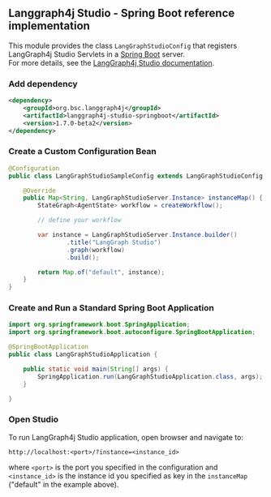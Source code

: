 ## Langgraph4j Studio - Spring Boot reference implementation

This module provides the class `LangGraphStudioConfig` that registers LangGraph4j Studio Servlets in a [Spring Boot](https://spring.io/projects/spring-boot) server.  
For more details, see the [LangGraph4j Studio documentation]().

### Add dependency

```xml
<dependency>
    <groupId>org.bsc.langgraph4j</groupId>
    <artifactId>langgraph4j-studio-springboot</artifactId>
    <version>1.7.0-beta2</version>
</dependency>
```

### Create a Custom Configuration Bean

```java
@Configuration
public class LangGraphStudioSampleConfig extends LangGraphStudioConfig {

    @Override
    public Map<String, LangGraphStudioServer.Instance> instanceMap() {
        StateGraph<AgentState> workflow = createWorkflow(); 

        // define your workflow

        var instance = LangGraphStudioServer.Instance.builder()
                .title("LangGraph Studio")
                .graph(workflow)
                .build();

        return Map.of("default", instance);
    }
}
```

### Create and Run a Standard Spring Boot Application

```java
import org.springframework.boot.SpringApplication;
import org.springframework.boot.autoconfigure.SpringBootApplication;

@SpringBootApplication
public class LangGraphStudioApplication {

	public static void main(String[] args) {
		SpringApplication.run(LangGraphStudioApplication.class, args);
	}

}
```

### Open Studio

To run LangGraph4j Studio application, open browser and navigate to:

```
http://localhost:<port>/?instance=<instance_id>
```

where `<port>` is the port you specified in the configuration and `<instance_id>` is the instance id you specified as key in the `instanceMap` ("default" in the example above).
